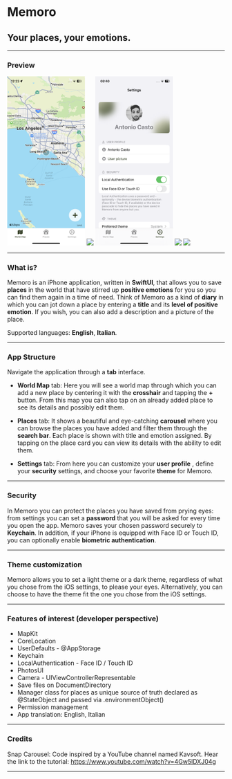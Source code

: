 # Memoro
## Your places, your emotions.
- - - -

### Preview 

<div>
    <img src="/doc/56.PNG" width="180px"</img>
    <img src="/doc/54.PNG" width="180px"</img>
    <img src="/doc/39.PNG" width="180px"</img>
    <img src="/doc/41.PNG" width="180px"</img>
    <img src="/doc/44.PNG" width="180px"</img>
</div>

- - - -

### What is?
Memoro is an iPhone application, written in **SwiftUI**, that allows you to save **places** in the world that have stirred up **positive emotions** for you so you can find them again in a time of need.
Think of Memoro as a kind of **diary** in which you can jot down a place by entering a **title** and its **level of positive emotion**. If you wish, you can also add a description and a picture of the place.

Supported languages: **English**, **Italian**.
- - - -

### App Structure

Navigate the application through a **tab** interface. 

- **World Map** tab: 
Here you will see a world map through which you can add a new place by centering it with the **crosshair** and tapping the **+** button.
From this map you can also tap on an already added place to see its details and possibly edit them.

- **Places** tab: 
It shows a beautiful and eye-catching **carousel** where you can browse the places you have added and filter them through the **search bar**.
Each place is shown with title and emotion assigned. By tapping on the place card you can view its details with the ability to edit them.

- **Settings** tab: 
From here you can customize your **user profile** , define your **security** settings, and choose your favorite **theme** for Memoro.
- - - -

### Security
In Memoro you can protect the places you have saved from prying eyes: from settings you can set a **password** that you will be asked for every time you open the app.
Memoro saves your chosen password securely to **Keychain**.
In addition, if your iPhone is equipped with Face ID or Touch ID, you can optionally enable **biometric authentication**.
- - - -

### Theme customization
Memoro allows you to set a light theme or a dark theme, regardless of what you chose from the iOS settings, to please your eyes.
Alternatively, you can choose to have the theme fit the one you chose from the iOS settings.
- - - -

### Features of interest (developer perspective)
- MapKit
- CoreLocation
- UserDefaults - @AppStorage
- Keychain
- LocalAuthentication - Face ID / Touch ID
- PhotosUI
- Camera - UIViewControllerRepresentable
- Save files on DocumentDirectory
- Manager class for places as unique source of truth declared as @StateObject and passed via .environmentObject()
- Permission management
- App translation: English, Italian
- - - -

### Credits
Snap Carousel: 
Code inspired by a YouTube channel named Kavsoft. Hear the link to the tutorial: https://www.youtube.com/watch?v=4Gw5lDXJ04g
- - - -
